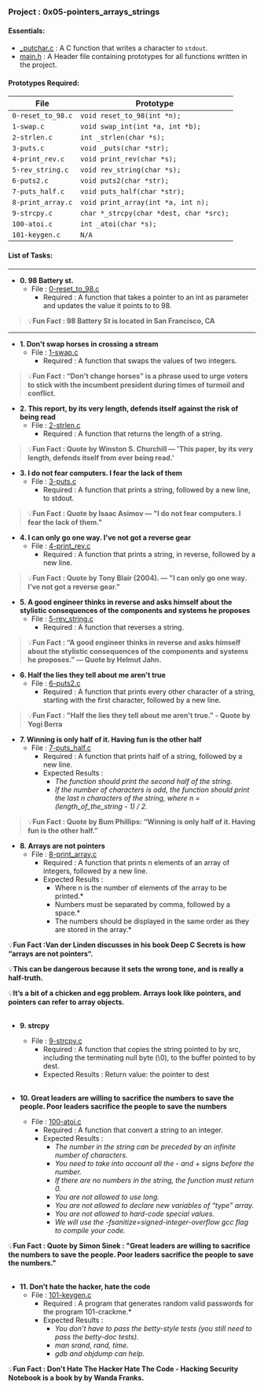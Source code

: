 <h3>Project : 0x05-pointers_arrays_strings</h3>

<h4>Essentials:</h4>

* [_putchar.c](./_putchar.c) : A C function that writes a character to `stdout`.
* [main.h](./main.h) : A Header file containing prototypes for all functions written in the project.

<h4>Prototypes Required:</h4>

| File                 | Prototype                                                      |
| ---------------------| ---------------------------------------------------------------|
| `0-reset_to_98.c`    | `void reset_to_98(int *n);`                                    |
| `1-swap.c`           | `void swap_int(int *a, int *b);`                               |
| `2-strlen.c`         | `int _strlen(char *s);`                                        |
| `3-puts.c`           | `void _puts(char *str);`                                       |
| `4-print_rev.c`      | `void print_rev(char *s);`                                     |
| `5-rev_string.c`     | `void rev_string(char *s);`                                    |
| `6-puts2.c`          | `void puts2(char *str);`                                       |
| `7-puts_half.c`      | `void puts_half(char *str);`                                   |
| `8-print_array.c`    | `void print_array(int *a, int n);`                             |
| `9-strcpy.c`         | `char *_strcpy(char *dest, char *src);`                        |
| `100-atoi.c`         | `int _atoi(char *s);`                                          |
| `101-keygen.c`       | `N/A`                                                          |

<h4>List of Tasks:</h4>
<hr>

* **0. 98 Battery st.**
  * File : [0-reset_to_98.c](./0-reset_to_98.c)
    * Required : A function that takes a pointer to an int as parameter and updates the value it points to to 98.

> 💡**Fun Fact : 98 Battery St is located in San Francisco, CA**
<hr>

* **1. Don't swap horses in crossing a stream**
  * File : [1-swap.c](./1-swap.c)
    * Required : A function that swaps the values of two integers.

> 💡**Fun Fact : “Don't change horses” is a phrase used to urge voters to stick with the incumbent president during times of turmoil and conflict.**
   
* **2. This report, by its very length, defends itself against the risk of being read**
  * File : [2-strlen.c](./2-strlen.c)
    * Required : A function that returns the length of a string.

> 💡**Fun Fact : Quote by Winston S. Churchill — 'This paper, by its very length, defends itself from ever being read.'**
   
* **3. I do not fear computers. I fear the lack of them**
  * File : [3-puts.c](./3-puts.c)
    * Required : A function that prints a string, followed by a new line, to stdout.

> 💡**Fun Fact : Quote by  Isaac Asimov — "I do not fear computers. I fear the lack of them."**

* **4. I can only go one way. I've not got a reverse gear**
  * File : [4-print_rev.c](./4-print_rev.c)
    * Required : A function that prints a string, in reverse, followed by a new line.

> 💡**Fun Fact : Quote by Tony Blair (2004). — "I can only go one way. I've not got a reverse gear."**

* **5. A good engineer thinks in reverse and asks himself about the stylistic consequences of the components and systems he proposes**
  * File : [5-rev_string.c](./5-rev_string.c)
    * Required : A function that reverses a string.

> 💡**Fun Fact : “A good engineer thinks in reverse and asks himself about the stylistic consequences of the components and systems he proposes.” — Quote by Helmut Jahn.**
 
* **6. Half the lies they tell about me aren't true**
  * File : [6-puts2.c](./6-puts2.c)
    * Required : A function that prints every other character of a string, starting with the first character, followed by a new line.

> 💡**Fun Fact : "Half the lies they tell about me aren't true." - Quote by Yogi Berra**
  
* **7. Winning is only half of it. Having fun is the other half**
  * File : [7-puts_half.c](./7-puts_half.c)
    * Required : A function that prints half of a string, followed by a new line.
    * Expected Results : 
      * *The function should print the second half of the string.*
      * *If the number of characters is odd, the function should print the last n characters of the string, where n = (length_of_the_string - 1) / 2.*

> 💡**Fun Fact : Quote by Bum Phillips: “Winning is only half of it. Having fun is the other half.”**
 
* **8. Arrays are not pointers**
  * File : [8-print_array.c](./8-print_array.c)
    * Required : A function that prints n elements of an array of integers, followed by a new line.
    * Expected Results : 
      * Where n is the number of elements of the array to be printed.*
      * Numbers must be separated by comma, followed by a space.*
      * The numbers should be displayed in the same order as they are stored in the array.*

💡**Fun Fact :Van der Linden discusses in his book Deep C Secrets is how “arrays are not pointers“.**

 💡**This can be dangerous because it sets the wrong tone, and is really a half-truth.** 
 
 💡**It’s a bit of a chicken and egg problem. Arrays look like pointers, and pointers can refer to array objects.**
   <br><br>
   
* **9. strcpy**
  * File : [9-strcpy.c](./9-strcpy.c)
    * Required : A function that copies the string pointed to by src, including the terminating null byte (\0), to the buffer pointed to by dest.
    * Expected Results : Return value: the pointer to dest
 <br><br>
 
* **10. Great leaders are willing to sacrifice the numbers to save the people. Poor leaders sacrifice the people to save the numbers**
  * File : [100-atoi.c](./100-atoi.c)
    * Required : A function that convert a string to an integer.
    * Expected Results : 
      * *The number in the string can be preceded by an infinite number of characters.*
      * *You need to take into account all the - and + signs before the number.*
      * *If there are no numbers in the string, the function must return 0.*
      * *You are not allowed to use long.*
      * *You are not allowed to declare new variables of “type” array.*
      * *You are not allowed to hard-code special values.*
      * *We will use the -fsanitize=signed-integer-overflow gcc flag to compile your code.*

💡**Fun Fact : Quote by Simon Sinek : "Great leaders are willing to sacrifice the numbers to save the people. Poor leaders sacrifice the people to save the numbers."**
   <br><br>
   
* **11. Don't hate the hacker, hate the code**
  * File : [101-keygen.c](./101-keygen.c)
    * Required : A program that generates random valid passwords for the program 101-crackme.*
    * Expected Results : 
      * *You don’t have to pass the betty-style tests (you still need to pass the betty-doc tests).*
      * *man srand, rand, time.*
      * *gdb and objdump can help.*

💡**Fun Fact : Don't Hate The Hacker Hate The Code - Hacking Security Notebook is a book by by Wanda Franks.**
 <br><br>
